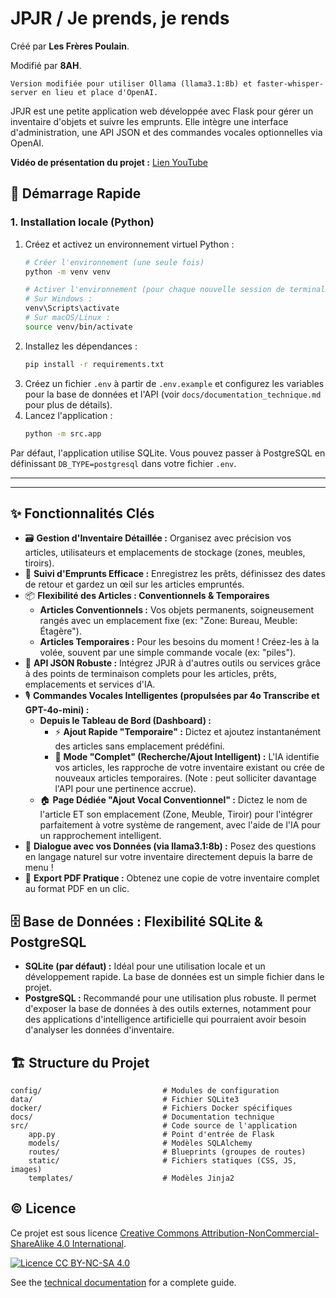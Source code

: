 # JPJR / Je prends, je rends

Créé par **Les Frères Poulain**.

Modifié par **8AH**.

```
Version modifiée pour utiliser Ollama (llama3.1:8b) et faster-whisper-server en lieu et place d'OpenAI.
```

JPJR est une petite application web développée avec Flask pour gérer un inventaire d'objets et suivre les emprunts. Elle intègre une interface d'administration, une API JSON et des commandes vocales optionnelles via OpenAI.

**Vidéo de présentation du projet :** [Lien YouTube](https://www.youtube.com/watch?v=ZFS_MIF8jPY&t)

## 🚀 Démarrage Rapide

### 1. Installation locale (Python)

1.  Créez et activez un environnement virtuel Python :
    ```bash
    # Créer l'environnement (une seule fois)
    python -m venv venv

    # Activer l'environnement (pour chaque nouvelle session de terminal)
    # Sur Windows :
    venv\Scripts\activate
    # Sur macOS/Linux :
    source venv/bin/activate
    ```
2.  Installez les dépendances :
    ```bash
    pip install -r requirements.txt
    ```
3.  Créez un fichier `.env` à partir de `.env.example` et configurez les variables pour la base de données et l'API (voir `docs/documentation_technique.md` pour plus de détails).
4.  Lancez l'application :
    ```bash
    python -m src.app
    ```

Par défaut, l'application utilise SQLite. Vous pouvez passer à PostgreSQL en définissant `DB_TYPE=postgresql` dans votre fichier `.env`.

---
<!-- 
### 2. Utilisation avec Docker Compose

#### a) Avec SQLite (par défaut)

Créez un fichier `docker-compose.yml` à la racine du projet avec le contenu suivant :

```yaml
services:
  app:
    image: ghcr.io/lfpoulain/jpjr:latest
    container_name: jpjr_app
    env_file:
      - .env
    volumes:
      - ./data:/app/data
    ports:
      - "5001:5001"
    restart: unless-stopped
```

Créez un fichier `.env` à la racine du projet avec par exemple :

```env
# Configuration de la base de données
# Choisissez le type de base de données : 'postgresql' ou 'sqlite'
DB_TYPE=sqlite

# --- Paramètre pour SQLite (ignoré si DB_TYPE=postgresql) ---
# Nom du fichier de la base de données SQLite. Si non défini, 'jpjr.db' sera utilisé par défaut.
SQLITE_DB_NAME=jpjr.db

# --- Clés d'API ---
# Clé API pour les services OpenAI (Whisper pour la transcription, GPT pour le chat)
OPENAI_API_KEY='sk-proj-YOUR_OPENAI_API_KEY'

# --- Sécurité Flask ---
# Clé secrète utilisée par Flask pour signer les sessions. Doit être une chaîne de caractères longue et aléatoire.
# Vous pouvez en générer une avec : python -c 'import secrets; print(secrets.token_hex(16))'
SECRET_KEY='your_very_secret_flask_key'

# --- Mode Débogage Flask ---
# Mettre à 1 pour activer le mode débogage de Flask (rechargement automatique, logs détaillés).
# Mettre à 0 pour le mode production.
FLASK_DEBUG=0
```

Lancez l'application :
```bash
docker-compose up -d
```

#### b) Avec PostgreSQL

Créez un fichier `docker-compose.yml` à la racine du projet avec le contenu suivant :

```yaml
services:
  app:
    image: ghcr.io/lfpoulain/jpjr:latest
    container_name: jpjr_app
    env_file:
      - .env
    ports:
      - "5001:5001"
    depends_on:
      - db
    restart: unless-stopped

  db:
    image: postgres:16
    container_name: jpjr_db
    environment:
      POSTGRES_DB: ${DB_NAME}
      POSTGRES_USER: ${DB_USER}
      POSTGRES_PASSWORD: ${DB_PASSWORD}
      POSTGRES_HOST_AUTH_METHOD: trust
    ports:
      - "5432:5432"
    volumes:
      - pgdata:/var/lib/postgresql/data
    restart: unless-stopped

volumes:
  pgdata:
```

Créez un fichier `.env` à la racine du projet avec par exemple :

```env
# Configuration de la base de données
# Choisissez le type de base de données : 'postgresql' ou 'sqlite'
DB_TYPE=postgresql

# --- Paramètres pour PostgreSQL (ignorés si DB_TYPE=sqlite) ---
DB_HOST=db # Si utilisation de docker, mettre 'db' pour le conteneur PostgreSQL
DB_NAME=jpjr_db
DB_USER=admin
DB_PASSWORD=your_secure_password
DB_PORT=5432

# --- Clés d'API ---
# Clé API pour les services OpenAI (Whisper pour la transcription, GPT pour le chat)
OPENAI_API_KEY='sk-proj-YOUR_OPENAI_API_KEY'

# --- Sécurité Flask ---
# Clé secrète utilisée par Flask pour signer les sessions. Doit être une chaîne de caractères longue et aléatoire.
# Vous pouvez en générer une avec : python -c 'import secrets; print(secrets.token_hex(16))'
SECRET_KEY='your_very_secret_flask_key'

# --- Mode Débogage Flask ---
# Mettre à 1 pour activer le mode débogage de Flask (rechargement automatique, logs détaillés).
# Mettre à 0 pour le mode production.
FLASK_DEBUG=0
```

Lancez l'ensemble :
```bash
docker-compose up -d
``` -->

---

## ✨ Fonctionnalités Clés

*   🗃️ **Gestion d'Inventaire Détaillée :** Organisez avec précision vos articles, utilisateurs et emplacements de stockage (zones, meubles, tiroirs).
*   🤝 **Suivi d'Emprunts Efficace :** Enregistrez les prêts, définissez des dates de retour et gardez un œil sur les articles empruntés.
*   📦 **Flexibilité des Articles : Conventionnels & Temporaires**
    *   **Articles Conventionnels :** Vos objets permanents, soigneusement rangés avec un emplacement fixe (ex: "Zone: Bureau, Meuble: Étagère").
    *   **Articles Temporaires :** Pour les besoins du moment ! Créez-les à la volée, souvent par une simple commande vocale (ex: "piles").
*   🔌 **API JSON Robuste :** Intégrez JPJR à d'autres outils ou services grâce à des points de terminaison complets pour les articles, prêts, emplacements et services d'IA.
*   🎙️ **Commandes Vocales Intelligentes (propulsées par 4o Transcribe et GPT-4o-mini) :**
    *   **Depuis le Tableau de Bord (Dashboard) :**
        *   ⚡ **Ajout Rapide "Temporaire" :** Dictez et ajoutez instantanément des articles sans emplacement prédéfini.
        *   🧠 **Mode "Complet" (Recherche/Ajout Intelligent) :** L'IA identifie vos articles, les rapproche de votre inventaire existant ou crée de nouveaux articles temporaires. (Note : peut solliciter davantage l'API pour une pertinence accrue).
    *   🏠 **Page Dédiée "Ajout Vocal Conventionnel" :** Dictez le nom de l'article ET son emplacement (Zone, Meuble, Tiroir) pour l'intégrer parfaitement à votre système de rangement, avec l'aide de l'IA pour un rapprochement intelligent.
*   💬 **Dialogue avec vos Données (via llama3.1:8b) :** Posez des questions en langage naturel sur votre inventaire directement depuis la barre de menu !
*   📄 **Export PDF Pratique :** Obtenez une copie de votre inventaire complet au format PDF en un clic.

## 🗄️ Base de Données : Flexibilité SQLite & PostgreSQL

*   **SQLite (par défaut) :** Idéal pour une utilisation locale et un développement rapide. La base de données est un simple fichier dans le projet.
*   **PostgreSQL :** Recommandé pour une utilisation plus robuste. Il permet d'exposer la base de données à des outils externes, notamment pour des applications d'intelligence artificielle qui pourraient avoir besoin d'analyser les données d'inventaire.

## 🏗️ Structure du Projet

```
config/                           # Modules de configuration
data/                             # Fichier SQLite3
docker/                           # Fichiers Docker spécifiques
docs/                             # Documentation technique
src/                              # Code source de l'application
    app.py                        # Point d'entrée de Flask
    models/                       # Modèles SQLAlchemy
    routes/                       # Blueprints (groupes de routes)
    static/                       # Fichiers statiques (CSS, JS, images)
    templates/                    # Modèles Jinja2
```

## ©️ Licence

Ce projet est sous licence [Creative Commons Attribution-NonCommercial-ShareAlike 4.0 International](http://creativecommons.org/licenses/by-nc-sa/4.0/).

[![Licence CC BY-NC-SA 4.0](https://i.creativecommons.org/l/by-nc-sa/4.0/88x31.png)](http://creativecommons.org/licenses/by-nc-sa/4.0/)

See the [technical documentation](docs/documentation_technique.md) for a complete guide.